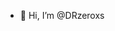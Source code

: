 - 👋 Hi, I’m @DRzeroxs

<!---
DRzeroxs/DRzeroxs is a ✨ special ✨ repository because its `README.md` (this file) appears on your GitHub profile.
You can click the Preview link to take a look at your changes.
--->
